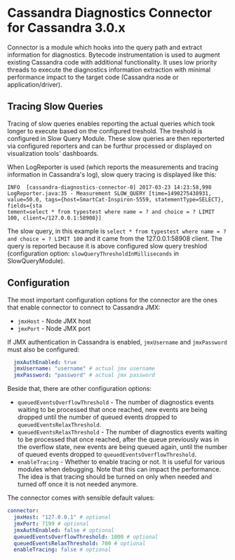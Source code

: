# Cassandra Diagnostics Connector for Cassandra 3.0.x

Connector is a module which hooks into the query path and extract information for diagnostics. Bytecode instrumentation is used to augment existing Cassandra code with additional functionality. It uses low priority threads to execute the diagnostics information extraction with minimal performance impact to the target code (Cassandra node or application/driver).

## Tracing Slow Queries

Tracing of slow queries enables reporting the actual queries which took longer to execute based on the configured treshold. The treshold is configured in Slow Query Module. These slow queries are then reporterted via configured reporters and can be furthur processed or displayed on visualization tools' dashboards.

When LogReporter is used (which reports the measurements and tracing information in Cassandra's log), slow query tracing is displayed like this:

```
INFO  [cassandra-diagnostics-connector-0] 2017-03-23 14:23:58,998 LogReporter.java:35 - Measurement SLOW_QUERY [time=1490275438931, value=50.0, tags={host=SmartCat-Inspiron-5559, statementType=SELECT}, fields={sta
tement=select * from typestest where name = ? and choice = ? LIMIT 100, client=/127.0.0.1:58908}]
```

The slow query, in this example is `select * from typestest where name = ? and choice = ? LIMIT 100` and it came from the 127.0.0.1:58908 client. The query is reported because it is above configured slow query treshlod (configuration option: `slowQueryThresholdInMilliseconds` in SlowQueryModule).

## Configuration

The most important configuration options for the connector are the ones that enable connector to connect to Cassandra JMX:

- `jmxHost` - Node JMX host
- `jmxPort` - Node JMX port

If JMX authentication in Cassandra is enabled, `jmxUsername` and `jmxPassword`  must also be configured:

```yaml
  jmxAuthEnabled: true
  jmxUsername: "username" # actual jmx username
  jmxPassword: "password" # actual jmx password
```

Beside that, there are other configuration options:

- `queuedEventsOverflowThreshold` - The number of diagnostics events waiting to be processed that once reached, new events are being dropped until the number of queued events dropped to `queuedEventsRelaxThreshold`.
- `queuedEventsRelaxThreshold` - The number of diagnostics events waiting to be processed that once reached, after the queue previously was in the overflow state, new events are being queued again, until the number of queued events dropped to `queuedEventsOverflowThreshold`.
- `enableTracing` - Whether to enable tracing or not. It is useful for various modules when debugging. Note that this can impact the performance. The idea is that tracing should be turned on only when needed and turned off once it is not needed anymore.

The connector comes with sensible default values:

```yaml
connector:
  jmxHost: "127.0.0.1" # optional
  jmxPort: 7199 # optional
  jmxAuthEnabled: false # optional
  queuedEventsOverflowThreshold: 1000 # optional
  queuedEventsRelaxThreshold: 700 # optional
  enableTracing: false # optional
```

